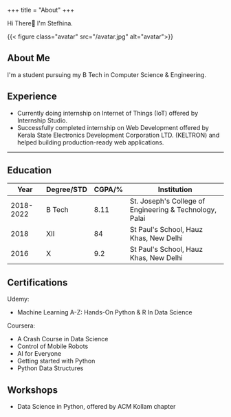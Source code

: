 +++
title = "About"
+++

Hi There👋 I'm Stefhina.


{{< figure class="avatar" src="/avatar.jpg" alt="avatar">}}

## About Me

I'm a student pursuing my B Tech in Computer Science & Engineering.

## Experience

* Currently doing internship on Internet of Things (IoT) offered by Internship Studio.
* Successfully completed internship on Web Development offered by Kerala State Electronics Development Corporation LTD. (KELTRON)
and helped building production-ready web applications.

---
## Education

Year      | Degree/STD | CGPA/% | Institution
----------|------------|--------|--------------------------------------------------------
2018-2022 | B Tech     | 8.11   | St. Joseph's College of Engineering & Technology, Palai
2018      | XII        | 84     | St Paul's School, Hauz Khas, New Delhi
2016      | X          | 9.2    | St Paul's School, Hauz Khas, New Delhi

## Certifications

Udemy:
* Machine Learning A-Z: Hands-On Python & R In Data Science

Coursera:
* A Crash Course in Data Science
* Control of Mobile Robots
* AI for Everyone
* Getting started with Python
* Python Data Structures

## Workshops

* Data Science in Python, offered by ACM Kollam chapter
